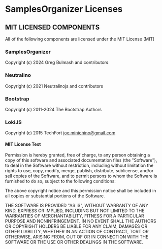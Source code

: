 # SamplesOrganizer Licenses

## MIT LICENSED COMPONENTS
All of the following components are licensed under the MIT License (MIT)

### SamplesOrganizer
Copyright (c) 2024 Greg Bulmash and contributors

### Neutralino
Copyright (c) 2021 Neutralinojs and contributors

### Bootstrap
Copyright (c) 2011-2024 The Bootstrap Authors

### LokiJS
Copyright (c) 2015 TechFort <joe.minichino@gmail.com>

#### MIT License Text

Permission is hereby granted, free of charge, to any person obtaining a copy
of this software and associated documentation files (the "Software"), to deal
in the Software without restriction, including without limitation the rights
to use, copy, modify, merge, publish, distribute, sublicense, and/or sell
copies of the Software, and to permit persons to whom the Software is
furnished to do so, subject to the following conditions:

The above copyright notice and this permission notice shall be included in
all copies or substantial portions of the Software.

THE SOFTWARE IS PROVIDED "AS IS", WITHOUT WARRANTY OF ANY KIND, EXPRESS OR
IMPLIED, INCLUDING BUT NOT LIMITED TO THE WARRANTIES OF MERCHANTABILITY,
FITNESS FOR A PARTICULAR PURPOSE AND NONINFRINGEMENT. IN NO EVENT SHALL THE
AUTHORS OR COPYRIGHT HOLDERS BE LIABLE FOR ANY CLAIM, DAMAGES OR OTHER
LIABILITY, WHETHER IN AN ACTION OF CONTRACT, TORT OR OTHERWISE, ARISING FROM,
OUT OF OR IN CONNECTION WITH THE SOFTWARE OR THE USE OR OTHER DEALINGS IN
THE SOFTWARE.
